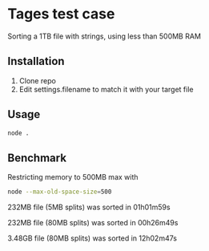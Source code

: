 # Tages test case

Sorting a 1TB file with strings, using less than 500MB RAM

## Installation

1. Clone repo
2. Edit settings.filename to match it with your target file

## Usage

```bash
node .
```

## Benchmark

Restricting memory to 500MB max with

```bash
node --max-old-space-size=500
```

232MB file (5MB splits) was sorted in 01h01m59s

232MB file (80MB splits) was sorted in 00h26m49s

3.48GB file (80MB splits) was sorted in 12h02m47s
